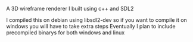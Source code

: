 A 3D wireframe renderer I built using c++ and SDL2

I compiled this on debian using libsdl2-dev so if you want to compile it on windows you will have to take extra steps
Eventually I plan to include precompiled binarys for both windows and linux
